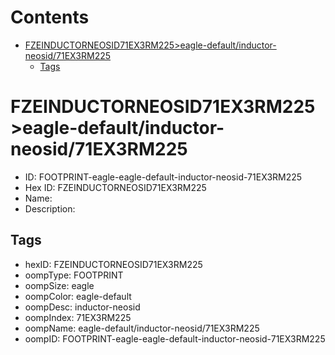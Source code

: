 



Contents
========

* [FZEINDUCTORNEOSID71EX3RM225>eagle-default/inductor-neosid/71EX3RM225](#fzeinductorneosid71ex3rm225eagle-defaultinductor-neosid71ex3rm225)
	* [Tags](#tags)

# FZEINDUCTORNEOSID71EX3RM225>eagle-default/inductor-neosid/71EX3RM225

- ID: FOOTPRINT-eagle-eagle-default-inductor-neosid-71EX3RM225
- Hex ID: FZEINDUCTORNEOSID71EX3RM225
- Name: 
- Description: 

## Tags

- hexID: FZEINDUCTORNEOSID71EX3RM225
- oompType: FOOTPRINT
- oompSize: eagle
- oompColor: eagle-default
- oompDesc: inductor-neosid
- oompIndex: 71EX3RM225
- oompName: eagle-default/inductor-neosid/71EX3RM225
- oompID: FOOTPRINT-eagle-eagle-default-inductor-neosid-71EX3RM225

